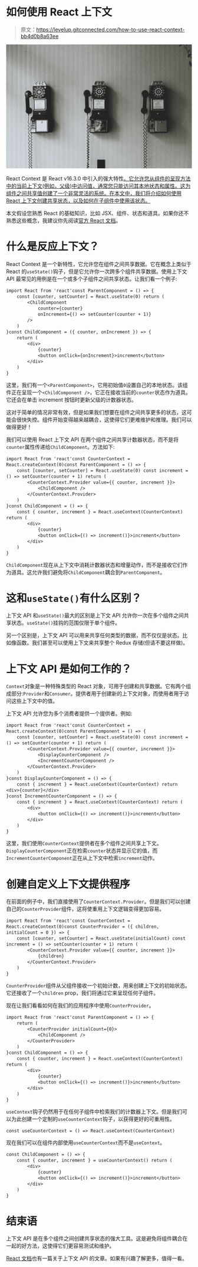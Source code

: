 # 如何使用 React 上下文

> 原文：<https://levelup.gitconnected.com/how-to-use-react-context-bb4d0b8a63ee>

![](img/83424b1b1c7d9ff14fce54d72193a2a3.png)

React Context 是 React v16.3.0 中引入的强大特性[。它允许您从组件的呈现方法中的当前上下文(例如，父级)中访问值，通常您只能访问其本地状态和属性。这为组件之间共享值创建了一个非常灵活的系统。在本文中，我们将介绍如何使用 React 上下文创建共享状态，以及如何在子组件中使用该状态。](https://reactjs.org/blog/2018/03/29/react-v-16-3.html)

本文假设您熟悉 React 的基础知识，比如 JSX、组件、状态和道具。如果你还不熟悉这些概念，我建议你先阅读[官方 React 文档](https://reactjs.org/docs/getting-started.html)。

# 什么是反应上下文？

React Context 是一个新特性，它允许您在组件之间共享数据。它在概念上类似于 React 的`useState()`钩子，但是它允许你一次跨多个组件共享数据。使用上下文 API 最常见的用例是在一个或多个子组件之间共享状态。让我们看一个例子:

```
import React from 'react'const ParentComponent = () => {
    const [counter, setCounter] = React.useState(0) return (
        <ChildComponent
            counter={counter}
            onIncrement={() => setCounter(counter + 1)}
        />
    )
}const ChildComponent = ({ counter, onIncrement }) => {
    return (
        <div>
            {counter}
            <button onClick={onIncrement}>increment</button>
        </div>
    )
}
```

这里，我们有一个`<ParentComponent>`，它用初始值`0`设置自己的本地状态。该组件正在呈现一个`<ChildComponent />`，它正在接收当前的`counter`状态作为道具。它还会在单击 increment 按钮时更新父级的计数器状态。

这对于简单的情况非常有效，但是如果我们想要在组件之间共享更多的状态，这可能会很快失控。组件开始变得越来越耦合，这使得它们更难维护和推理。我们可以做得更好！

我们可以使用 React 上下文 API 在两个组件之间共享计数器状态，而不是将`counter`属性传递给`ChildComponent`。方法如下:

```
import React from 'react'const CounterContext = React.createContext(0)const ParentComponent = () => {
    const [counter, setCounter] = React.useState(0) const increment = () => setCounter(counter + 1) return (
        <CounterContext.Provider value={{ counter, increment }}>
            <ChildComponent />
        </CounterContext.Provider>
    )
}const ChildComponent = () => {
    const { counter, increment } = React.useContext(CounterContext) return (
        <div>
            {counter}
            <button onClick={() => increment()}>increment</button>
        </div>
    )
}
```

`ChildComponent`现在从上下文中消耗计数器状态和增量动作，而不是接收它们作为道具。这允许我们避免将`ChildComponent`耦合到`ParentComponent`。

# 这和`useState()`有什么区别？

上下文 API 和`useState()`最大的区别是上下文 API 允许你一次在多个组件之间共享状态。`useState()`挂钩的范围仅限于单个组件。

另一个区别是，上下文 API 可以用来共享任何类型的数据，而不仅仅是状态。比如像函数。我们甚至可以使用上下文来共享整个 Redux 存储(但请不要这样做)。

# 上下文 API 是如何工作的？

`Context`对象是一种特殊类型的 React 对象，可用于创建和共享数据。它有两个组成部分:`Provider`和`Consumer`。提供者用于创建新的上下文对象，而使用者用于访问这些上下文中的值。

上下文 API 允许您为多个消费者提供一个提供者。例如:

```
import React from 'react'const CounterContext = React.createContext(0)const ParentComponent = () => {
    const [counter, setCounter] = React.useState(0) const increment = () => setCounter(counter + 1) return (
        <CounterContext.Provider value={{ counter, increment }}>
            <DisplayCounterComponent />
            <IncrementCounterComponent />
        </CounterContext.Provider>
    )
}const DisplayCounterComponent = () => {
    const { increment } = React.useContext(CounterContext) return <div>{counter}</div>
}const IncrementCounterComponent = () => {
    const { increment } = React.useContext(CounterContext) return (
        <div>
            <button onClick={() => increment()}>increment</button>
        </div>
    )
}
```

这里，我们使用`CounterContext`提供者在多个组件之间共享上下文。`DisplayCounterComponent`正在检索`counter`状态并显示它的值，而`IncrementCounterComponent`正在从上下文中检索`increment`动作。

# 创建自定义上下文提供程序

在前面的例子中，我们直接使用了`CounterContext.Provider`。但是我们可以创建自己的`CounterProvider`组件，这将使重用上下文逻辑变得更加容易。

```
import React from 'react'const CounterContext = React.createContext(0)const CounterProvider = ({ children, initialCount = 0 }) => {
    const [counter, setCounter] = React.useState(initialCount) const increment = () => setCounter(counter + 1) return (
        <CounterContext.Provider value={{ counter, increment }}>
            {children}
        </CounterContext.Provider>
    )
}
```

`CounterProvider`组件从父组件接收一个初始计数，用来创建上下文的初始状态。它还接收了一个`children` prop，我们将通过它来呈现任何子组件。

现在让我们看看如何在我们的应用程序中使用`CounterProvider`。

```
import React from 'react'const ParentComponent = () => {
    return (
        <CounterProvider initialCount={0}>
            <ChildComponent />
        </CounterProvider>
    )
}const ChildComponent = () => {
    const { counter, increment } = React.useContext(CounterContext) return (
        <div>
            {counter}
            <button onClick={() => increment()}>increment</button>
        </div>
    )
}
```

`useContext`钩子仍然用于在任何子组件中检索我们的计数器上下文。但是我们可以为此创建一个定制的`useCounterContext`钩子，以获得更好的可重用性。

```
const useCounterContext = () => React.useContext(CounterContext)
```

现在我们可以在组件内部使用`useCounterContext`而不是`useContext`。

```
const ChildComponent = () => {
    const { counter, increment } = useCounterContext() return (
        <div>
            {counter}
            <button onClick={() => increment()}>increment</button>
        </div>
    )
}
```

# 结束语

上下文 API 是在多个组件之间创建共享状态的强大工具。这是避免将组件耦合在一起的好方法，这使得它们更容易测试和维护。

[React 文档](https://reactjs.org/docs/context.html)也有一篇关于上下文 API 的文章。如果有兴趣了解更多，值得一看。